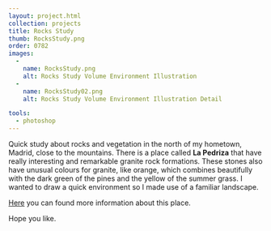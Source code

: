 ```yaml
---
layout: project.html
collection: projects
title: Rocks Study
thumb: RocksStudy.png
order: 0782
images:
  -
    name: RocksStudy.png
    alt: Rocks Study Volume Environment Illustration
  -
    name: RocksStudy02.png
    alt: Rocks Study Volume Environment Illustration Detail

tools:
  - photoshop
---
```

Quick study about rocks and vegetation in the north of my hometown, Madrid, close to the mountains. There is a place called **La Pedriza** that have really interesting and remarkable granite rock formations. These stones also have unusual colours for granite, like orange, which combines beautifully with the dark green of the pines and the yellow of the summer grass. I wanted to draw a quick environment so I made use of a familiar landscape.

[Here](https://en.wikipedia.org/wiki/La_Pedriza) you can found more information about this place.

Hope you like.
